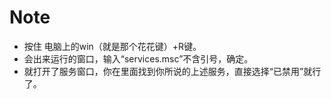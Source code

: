 # Note

- 按住 电脑上的win（就是那个花花键）+R键。
- 会出来运行的窗口，输入“services.msc”不含引号，确定。
- 就打开了服务窗口，你在里面找到你所说的上述服务，直接选择“已禁用”就行了。
